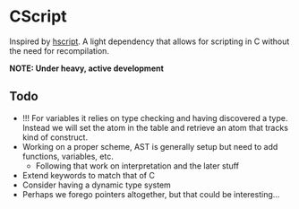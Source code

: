 # CScript

Inspired by [hscript](https://github.com/HaxeFoundation/hscript). A light dependency that allows for scripting in C without the need for recompilation.

**NOTE: Under heavy, active development**

## Todo

+ !!! For variables it relies on type checking and having discovered a type. Instead we will set the atom in the table and retrieve an atom that tracks kind of
construct.
+ Working on a proper scheme, AST is generally setup but need to add functions, variables, etc.
    + Following that work on interpretation and the later stuff
+ Extend keywords to match that of C
+ Consider having a dynamic type system
+ Perhaps we forego pointers altogether, but that could be interesting...
